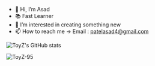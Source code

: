 - 👋 Hi, I’m Asad
- 📚 Fast Learner
- 👀 I’m interested in creating something new
- 📫 How to reach me -> Email : patelasad4@gmail.com

![ToyZ's GitHub stats](https://github-readme-stats.vercel.app/api?username=ToyZ-95&count_private=true&show_icons=true&theme=gotham)

<p><img align="center" src="https://github-readme-streak-stats.herokuapp.com/?user=ToyZ-95&" alt="ToyZ-95" /></p>




<!---
ToyZ-95/ToyZ-95 is a ✨ special ✨ repository because its `README.md` (this file) appears on your GitHub profile.
You can click the Preview link to take a look at your changes.
--->
